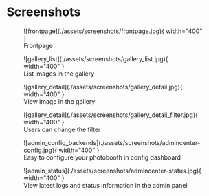 # Screenshots

<figure markdown>
  ![frontpage](./assets/screenshots/frontpage.jpg){ width="400" }
  <figcaption>Frontpage</figcaption>
</figure>

<figure markdown>
  ![gallery_list](./assets/screenshots/gallery_list.jpg){ width="400" }
  <figcaption>List images in the gallery</figcaption>
</figure>

<figure markdown>
  ![gallery_detail](./assets/screenshots/gallery_detail.jpg){ width="400" }
  <figcaption>View image in the gallery</figcaption>
</figure>

<figure markdown>
  ![gallery_detail](./assets/screenshots/gallery_detail_filter.jpg){ width="400" }
  <figcaption>Users can change the filter</figcaption>
</figure>

<figure markdown>
  ![admin_config_backends](./assets/screenshots/admincenter-config.jpg){ width="400" }
  <figcaption>Easy to configure your photobooth in config dashboard</figcaption>
</figure>

<figure markdown>
  ![admin_status](./assets/screenshots/admincenter-status.jpg){ width="400" }
  <figcaption>View latest logs and status information in the admin panel</figcaption>
</figure>
